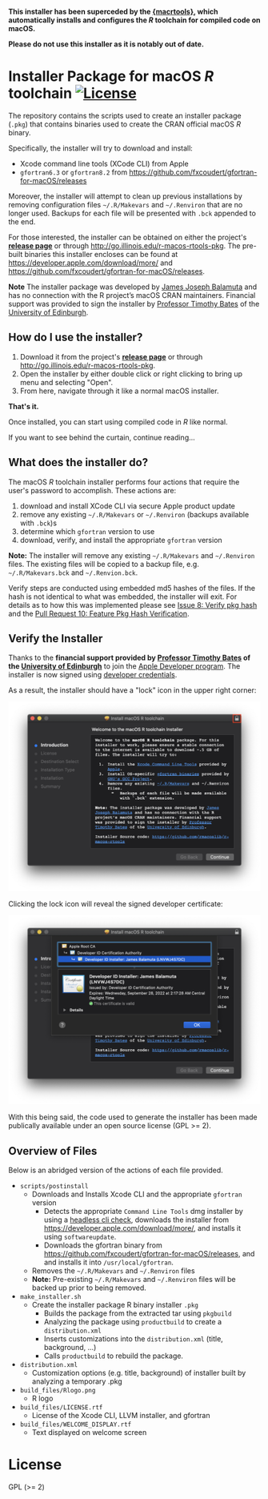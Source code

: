 **This installer has been superceded by the 
[{macrtools}](https://github.com/coatless-mac/macrtools),
which automatically installs and configures the _R_ toolchain for
compiled code on macOS.**

**Please do not use this installer as it is notably out of date.**

# Installer Package for macOS _R_ toolchain [![License](https://img.shields.io/badge/license-GPL%20%28%3E=%202%29-brightgreen.svg?style=flat)](http://www.gnu.org/licenses/gpl-2.0.html)

The repository contains the scripts used to create an installer package (`.pkg`)
that contains binaries used to create the CRAN official macOS _R_ binary. 

Specifically, the installer will try to download and install:

- Xcode command line tools (XCode CLI) from Apple
- `gfortran6.3` or `gfortran8.2` from <https://github.com/fxcoudert/gfortran-for-macOS/releases>

Moreover, the installer will attempt to clean up previous installations by 
removing configuration files `~/.R/Makevars` and `~/.Renviron` that are no longer used. 
Backups for each file will be presented with `.bck` appended to the end. 

For those interested, the installer can be obtained
on either the project's [**release page**](https://github.com/rmacoslib/r-macos-rtools/releases/latest)
or through <http://go.illinois.edu/r-macos-rtools-pkg>. The pre-built binaries this
installer encloses can be found at <https://developer.apple.com/download/more/> and
<https://github.com/fxcoudert/gfortran-for-macOS/releases>. 

**Note** The installer package was developed by [James Joseph Balamuta](https://thecoatlessprofessor.com)
and has no connection with the R project’s macOS CRAN maintainers. 
Financial support was provided to sign the installer by 
[Professor Timothy Bates](http://www.ed.ac.uk/profile/timothy-bates) 
of the [University of Edinburgh](http://www.ed.ac.uk/).

## How do I use the installer?

1. Download it from the project's [**release page**](https://github.com/rmacoslib/r-macos-rtools/releases/latest)
   or through <http://go.illinois.edu/r-macos-rtools-pkg>.
2. Open the installer by either double click or right clicking to bring up menu and selecting "Open".
3. From here, navigate through it like a normal macOS installer.

**That's it.**

Once installed, you can start using compiled code in _R_ like normal.

If you want to see behind the curtain, continue reading...

## What does the installer do?

The macOS _R_ toolchain installer performs four actions that require
the user's password to accomplish. These actions are:

1. download and install XCode CLI via secure Apple product update
1. remove any existing `~/.R/Makevars` or `~/.Renviron` (backups available with `.bck`)s
1. determine which `gfortran` version to use
1. download, verify, and install the appropriate `gfortran` version

**Note:** The installer will remove any existing `~/.R/Makevars` and `~/.Renviron` files. 
The existing files will be copied to a backup file, e.g. `~/.R/Makevars.bck` and `~/.Renvion.bck`.

Verify steps are conducted using embedded md5 hashes of the files.
If the hash is not identical to what was embedded, the installer will
exit. For details as to how this was implemented please see
[Issue 8: Verify pkg hash](https://github.com/coatless/r-macos-rtools/issues/8)
and the 
[Pull Request 10: Feature Pkg Hash Verification](https://github.com/coatless/r-macos-rtools/pull/10).


## Verify the Installer

Thanks to the **financial support provided by [Professor Timothy Bates](http://www.ed.ac.uk/profile/timothy-bates) of
the [University of Edinburgh](http://www.ed.ac.uk/)** to join the [Apple Developer program](https://developer.apple.com/).
The installer is now signed using [developer credentials](https://developer.apple.com/library/content/documentation/IDEs/Conceptual/AppDistributionGuide/MaintainingCertificates/MaintainingCertificates.html).

As a result, the installer should have a "lock" icon in the upper right corner:

![Signed Installer Lock Icon](readme_img/lock_icon.png)

Clicking the lock icon will reveal the signed developer certificate:

![Signed Developer Certificate](readme_img/signed_certificate.png)

With this being said, the code used to generate the installer has been made publically available under an open source license (GPL >= 2). 

## Overview of Files

Below is an abridged version of the actions of each file provided.

- `scripts/postinstall`
   - Downloads and Installs Xcode CLI and the appropriate `gfortran` version
      - Detects the appropriate `Command Line Tools` dmg installer
	    by using a [headless cli check](https://github.com/timsutton/osx-vm-templates/blob/ce8df8a7468faa7c5312444ece1b977c1b2f77a4/scripts/xcode-cli-tools.sh#L8-L14),
		downloads the installer from <https://developer.apple.com/download/more/>,
		and installs it using `softwareupdate`.
      - Downloads the gfortran binary  from 
        <https://github.com/fxcoudert/gfortran-for-macOS/releases>, and 
        and installs it into `/usr/local/gfortran`.
   - Removes the `~/.R/Makevars` and `~/.Renviron` files 
   - **Note:** Pre-existing `~/.R/Makevars` and `~/.Renviron` files will be backed up prior to being removed. 
- `make_installer.sh`
   - Create the installer package R binary installer `.pkg`
      - Builds the package from the extracted tar using `pkgbuild` 
      - Analyzing the package using `productbuild` to create a `distribution.xml`   
	  - Inserts customizations into the `distribution.xml` (title, background, ...)
	  - Calls `productbuild` to rebuild the package.
- `distribution.xml`
   - Customization options (e.g. title, background) of installer built by analyzing a temporary .pkg
- `build_files/Rlogo.png`
   - R logo
- `build_files/LICENSE.rtf`
   - License of the Xcode CLI, LLVM installer, and gfortran
- `build_files/WELCOME_DISPLAY.rtf`
   - Text displayed on welcome screen

# License

GPL (>= 2) 
